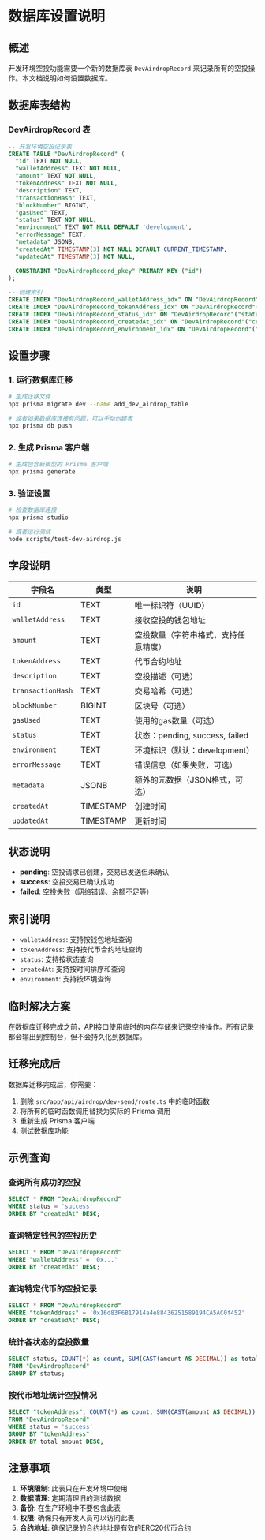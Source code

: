 # 数据库设置说明

## 概述

开发环境空投功能需要一个新的数据库表 `DevAirdropRecord` 来记录所有的空投操作。本文档说明如何设置数据库。

## 数据库表结构

### DevAirdropRecord 表

```sql
-- 开发环境空投记录表
CREATE TABLE "DevAirdropRecord" (
  "id" TEXT NOT NULL,
  "walletAddress" TEXT NOT NULL,
  "amount" TEXT NOT NULL,
  "tokenAddress" TEXT NOT NULL,
  "description" TEXT,
  "transactionHash" TEXT,
  "blockNumber" BIGINT,
  "gasUsed" TEXT,
  "status" TEXT NOT NULL,
  "environment" TEXT NOT NULL DEFAULT 'development',
  "errorMessage" TEXT,
  "metadata" JSONB,
  "createdAt" TIMESTAMP(3) NOT NULL DEFAULT CURRENT_TIMESTAMP,
  "updatedAt" TIMESTAMP(3) NOT NULL,

  CONSTRAINT "DevAirdropRecord_pkey" PRIMARY KEY ("id")
);

-- 创建索引
CREATE INDEX "DevAirdropRecord_walletAddress_idx" ON "DevAirdropRecord"("walletAddress");
CREATE INDEX "DevAirdropRecord_tokenAddress_idx" ON "DevAirdropRecord"("tokenAddress");
CREATE INDEX "DevAirdropRecord_status_idx" ON "DevAirdropRecord"("status");
CREATE INDEX "DevAirdropRecord_createdAt_idx" ON "DevAirdropRecord"("createdAt");
CREATE INDEX "DevAirdropRecord_environment_idx" ON "DevAirdropRecord"("environment");
```

## 设置步骤

### 1. 运行数据库迁移

```bash
# 生成迁移文件
npx prisma migrate dev --name add_dev_airdrop_table

# 或者如果数据库连接有问题，可以手动创建表
npx prisma db push
```

### 2. 生成 Prisma 客户端

```bash
# 生成包含新模型的 Prisma 客户端
npx prisma generate
```

### 3. 验证设置

```bash
# 检查数据库连接
npx prisma studio

# 或者运行测试
node scripts/test-dev-airdrop.js
```

## 字段说明

| 字段名 | 类型 | 说明 |
|--------|------|------|
| `id` | TEXT | 唯一标识符（UUID） |
| `walletAddress` | TEXT | 接收空投的钱包地址 |
| `amount` | TEXT | 空投数量（字符串格式，支持任意精度） |
| `tokenAddress` | TEXT | 代币合约地址 |
| `description` | TEXT | 空投描述（可选） |
| `transactionHash` | TEXT | 交易哈希（可选） |
| `blockNumber` | BIGINT | 区块号（可选） |
| `gasUsed` | TEXT | 使用的gas数量（可选） |
| `status` | TEXT | 状态：pending, success, failed |
| `environment` | TEXT | 环境标识（默认：development） |
| `errorMessage` | TEXT | 错误信息（如果失败，可选） |
| `metadata` | JSONB | 额外的元数据（JSON格式，可选） |
| `createdAt` | TIMESTAMP | 创建时间 |
| `updatedAt` | TIMESTAMP | 更新时间 |

## 状态说明

- **pending**: 空投请求已创建，交易已发送但未确认
- **success**: 空投交易已确认成功
- **failed**: 空投失败（网络错误、余额不足等）

## 索引说明

- `walletAddress`: 支持按钱包地址查询
- `tokenAddress`: 支持按代币合约地址查询
- `status`: 支持按状态查询
- `createdAt`: 支持按时间排序和查询
- `environment`: 支持按环境查询

## 临时解决方案

在数据库迁移完成之前，API接口使用临时的内存存储来记录空投操作。所有记录都会输出到控制台，但不会持久化到数据库。

## 迁移完成后

数据库迁移完成后，你需要：

1. 删除 `src/app/api/airdrop/dev-send/route.ts` 中的临时函数
2. 将所有的临时函数调用替换为实际的 Prisma 调用
3. 重新生成 Prisma 客户端
4. 测试数据库功能

## 示例查询

### 查询所有成功的空投
```sql
SELECT * FROM "DevAirdropRecord" 
WHERE status = 'success' 
ORDER BY "createdAt" DESC;
```

### 查询特定钱包的空投历史
```sql
SELECT * FROM "DevAirdropRecord" 
WHERE "walletAddress" = '0x...' 
ORDER BY "createdAt" DESC;
```

### 查询特定代币的空投记录
```sql
SELECT * FROM "DevAirdropRecord" 
WHERE "tokenAddress" = '0x16d83F6B17914a4e88436251589194CA5AC0f452' 
ORDER BY "createdAt" DESC;
```

### 统计各状态的空投数量
```sql
SELECT status, COUNT(*) as count, SUM(CAST(amount AS DECIMAL)) as total_amount
FROM "DevAirdropRecord" 
GROUP BY status;
```

### 按代币地址统计空投情况
```sql
SELECT "tokenAddress", COUNT(*) as count, SUM(CAST(amount AS DECIMAL)) as total_amount
FROM "DevAirdropRecord" 
WHERE status = 'success'
GROUP BY "tokenAddress"
ORDER BY total_amount DESC;
```

## 注意事项

1. **环境限制**: 此表只在开发环境中使用
2. **数据清理**: 定期清理旧的测试数据
3. **备份**: 在生产环境中不要包含此表
4. **权限**: 确保只有开发人员可以访问此表
5. **合约地址**: 确保记录的合约地址是有效的ERC20代币合约 